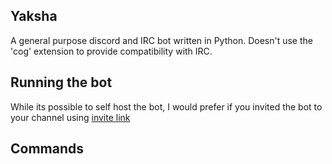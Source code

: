## Yaksha

A general purpose discord and IRC bot written in Python. Doesn't use the 'cog' extension to provide compatibility with IRC. 

## Running the bot

While its possible to self host the bot, I would prefer if you invited the bot to your channel using [invite link](https://www.google.com)

## Commands



